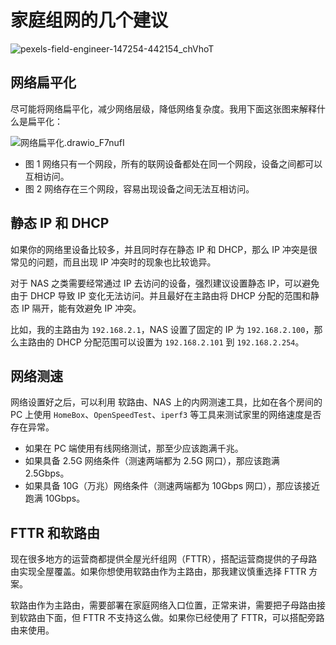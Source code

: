 # 家庭组网的几个建议

![pexels-field-engineer-147254-442154_chVhoT](https://img-1255332810.cos.ap-chengdu.myqcloud.com/pexels-field-engineer-147254-442154_chVhoT.jpg)

## 网络扁平化

尽可能将网络扁平化，减少网络层级，降低网络复杂度。我用下面这张图来解释什么是扁平化：

![网络扁平化.drawio_F7nufI](https://img-1255332810.cos.ap-chengdu.myqcloud.com/网络扁平化.drawio_F7nufI.svg)

- 图 1 网络只有一个网段，所有的联网设备都处在同一个网段，设备之间都可以互相访问。
- 图 2 网络存在三个网段，容易出现设备之间无法互相访问。

## 静态 IP 和 DHCP

如果你的网络里设备比较多，并且同时存在静态 IP 和 DHCP，那么 IP 冲突是很常见的问题，而且出现 IP 冲突时的现象也比较诡异。

对于 NAS 之类需要经常通过 IP 去访问的设备，强烈建议设置静态 IP，可以避免由于 DHCP 导致 IP 变化无法访问。并且最好在主路由将 DHCP 分配的范围和静态 IP 隔开，能有效避免 IP 冲突。

比如，我的主路由为 `192.168.2.1`，NAS 设置了固定的 IP 为 `192.168.2.100`，那么主路由的 DHCP 分配范围可以设置为 `192.168.2.101` 到 `192.168.2.254`。

## 网络测速

网络设置好之后，可以利用 软路由、NAS 上的内网测速工具，比如在各个房间的 PC 上使用 `HomeBox`、`OpenSpeedTest`、`iperf3` 等工具来测试家里的网络速度是否存在异常。

- 如果在 PC 端使用有线网络测试，那至少应该跑满千兆。
- 如果具备 2.5G 网络条件（测速两端都为 2.5G 网口），那应该跑满 2.5Gbps。
- 如果具备 10G（万兆）网络条件（测速两端都为 10Gbps 网口），那应该接近跑满 10Gbps。

## FTTR 和软路由

现在很多地方的运营商都提供全屋光纤组网（FTTR），搭配运营商提供的子母路由实现全屋覆盖。如果你想使用软路由作为主路由，那我建议慎重选择 FTTR 方案。

软路由作为主路由，需要部署在家庭网络入口位置，正常来讲，需要把子母路由接到软路由下面，但 FTTR 不支持这么做。如果你已经使用了 FTTR，可以搭配旁路由来使用。